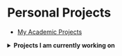 # Personal Projects

- [My Academic Projects](https://github.com/ohughes1207/Academic_Projects)

<details><summary><strong>Projects I am currently working on</strong></summary> 
<br>

1. [Worlds 2022 LoL Project](https://github.com/ohughes1207/Personal_Projects/tree/main/Worlds%202022%20LoL%20Project)
2. [Star Wars The Clone Wars Project](https://github.com/ohughes1207/Personal_Projects/tree/main/Star%20Wars%20The%20Clone%20Wars%20Project)


## Introduction


## Worlds 2022 LoL Project



## Star Wars The Clone Wars Project


